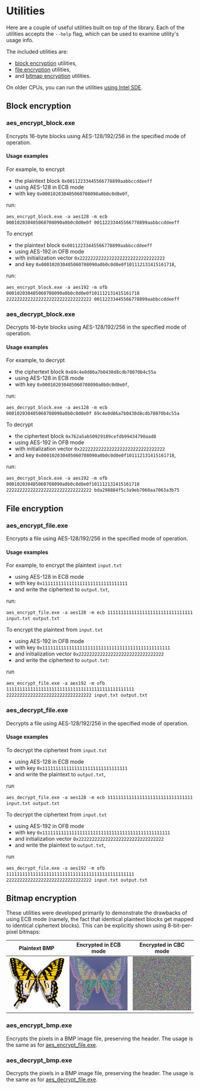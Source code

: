 # Utilities

Here are a couple of useful utilities built on top of the library.
Each of the utilities accepts the `--help` flag, which can be used to examine utility's usage info.

The included utilities are:

* [block encryption](#block-encryption) utilities,
* [file encryption](#file-encryption) utilities,
* and [bitmap encryption](#bitmap-encryption) utilities.

On older CPUs, you can run the utilities [using Intel SDE](../README.md#running-on-older-cpus).

## Block encryption

### aes_encrypt_block.exe

Encrypts 16-byte blocks using AES-128/192/256 in the specified mode of operation.

#### Usage examples

For example, to encrypt

* the plaintext block `0x00112233445566778899aabbccddeeff`
* using AES-128 in ECB mode
* with key `0x000102030405060708090a0b0c0d0e0f`,

run:

    aes_encrypt_block.exe -a aes128 -m ecb 000102030405060708090a0b0c0d0e0f 00112233445566778899aabbccddeeff

To encrypt

* the plaintext block `0x00112233445566778899aabbccddeeff`
* using AES-192 in OFB mode
* with initialization vector `0x22222222222222222222222222222222`
* and key `0x000102030405060708090a0b0c0d0e0f101112131415161718`,

run:

    aes_encrypt_block.exe -a aes192 -m ofb 000102030405060708090a0b0c0d0e0f101112131415161718 22222222222222222222222222222222 00112233445566778899aabbccddeeff

### aes_decrypt_block.exe

Decrypts 16-byte blocks using AES-128/192/256 in the specified mode of operation.

#### Usage examples

For example, to decrypt

* the ciphertext block `0x69c4e0d86a7b0430d8cdb78070b4c55a`
* using AES-128 in ECB mode
* with key `0x000102030405060708090a0b0c0d0e0f`,

run:

    aes_decrypt_block.exe -a aes128 -m ecb 000102030405060708090a0b0c0d0e0f 69c4e0d86a7b0430d8cdb78070b4c55a

To decrypt

* the ciphertext block `0x762a5ab50929189cefdb99434790aad8`
* using AES-192 in OFB mode
* with initialization vector `0x22222222222222222222222222222222`
* and key `0x000102030405060708090a0b0c0d0e0f101112131415161718`,

run:

    aes_decrypt_block.exe -a aes192 -m ofb 000102030405060708090a0b0c0d0e0f101112131415161718 22222222222222222222222222222222 bda298884f5c3a9eb7068aa7063a3b75

## File encryption

### aes_encrypt_file.exe

Encrypts a file using AES-128/192/256 in the specified mode of operation.

#### Usage examples

For example, to encrypt the plaintext `input.txt`

* using AES-128 in ECB mode
* with key `0x11111111111111111111111111111111`
* and write the ciphertext to `output.txt`,

run:

    aes_encrypt_file.exe -a aes128 -m ecb 11111111111111111111111111111111 input.txt output.txt

To encrypt the plaintext from `input.txt`

* using AES-192 in OFB mode
* with key `0x111111111111111111111111111111111111111111111111`
* and initialization vector `0x22222222222222222222222222222222`
* and write the ciphertext to `output.txt`:

run

    aes_encrypt_file.exe -a aes192 -m ofb 111111111111111111111111111111111111111111111111 22222222222222222222222222222222 input.txt output.txt

### aes_decrypt_file.exe

Decrypts a file using AES-128/192/256 in the specified mode of operation.

#### Usage examples

To decrypt the ciphertext from `input.txt`

* using AES-128 in ECB mode
* with key `0x11111111111111111111111111111111`
* and write the plaintext to `output.txt`,

run

    aes_decrypt_file.exe -a aes128 -m ecb 11111111111111111111111111111111 input.txt output.txt

To decrypt the ciphertext from `input.txt`

* using AES-192 in OFB mode
* with key `0x111111111111111111111111111111111111111111111111`
* and initialization vector `0x22222222222222222222222222222222`
* and write the plaintext to `output.txt`,

run

    aes_decrypt_file.exe -a aes192 -m ofb 111111111111111111111111111111111111111111111111 22222222222222222222222222222222 input.txt output.txt

## Bitmap encryption

These utilities were developed primarily to demonstrate the drawbacks of using ECB mode
(namely, the fact that identical plaintext blocks get mapped to identical ciphertext blocks).
This can be explicitly shown using 8-bit-per-pixel bitmaps:

Plaintext BMP | Encrypted in ECB mode | Encrypted in CBC mode
------------- | --------------------- | ---------------------
![Plaintext butterfly](bmp/butterfly.bmp?raw=true) | ![Ciphertext butterfly in ECB mode](bmp/cipherfly_ecb.bmp?raw=true) | ![Ciphertext butterfly in CBC mode](bmp/cipherfly_cbc.bmp?raw=true)

### aes_encrypt_bmp.exe

Encrypts the pixels in a BMP image file, preserving the header.
The usage is the same as for [aes_encrypt_file.exe](#aes_encrypt_fileexe).

### aes_decrypt_bmp.exe

Decrypts the pixels in a BMP image file, preserving the header.
The usage is the same as for [aes_decrypt_file.exe](#aes_decrypt_fileexe).
